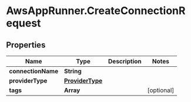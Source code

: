 # AwsAppRunner.CreateConnectionRequest

## Properties

Name | Type | Description | Notes
------------ | ------------- | ------------- | -------------
**connectionName** | **String** |  | 
**providerType** | [**ProviderType**](ProviderType.md) |  | 
**tags** | **Array** |  | [optional] 



